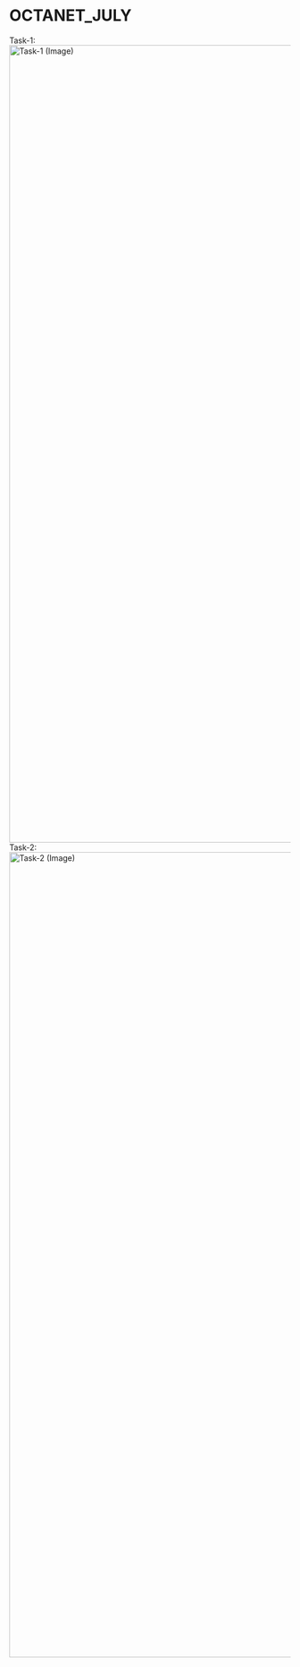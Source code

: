 # OCTANET_JULY
Task-1:   <img width="1426" alt="Task-1 (Image)" src="https://github.com/Hardik-077/OCTANET_JULY/assets/114481588/ff6f7b93-ce30-42f2-8f32-cf398ae8978a">
Task-2:<img width="1440" alt="Task-2 (Image)" src="https://github.com/Hardik-077/OCTANET_JULY/assets/114481588/4dd45841-7e4b-42d2-bd2c-52ea9760f988">

